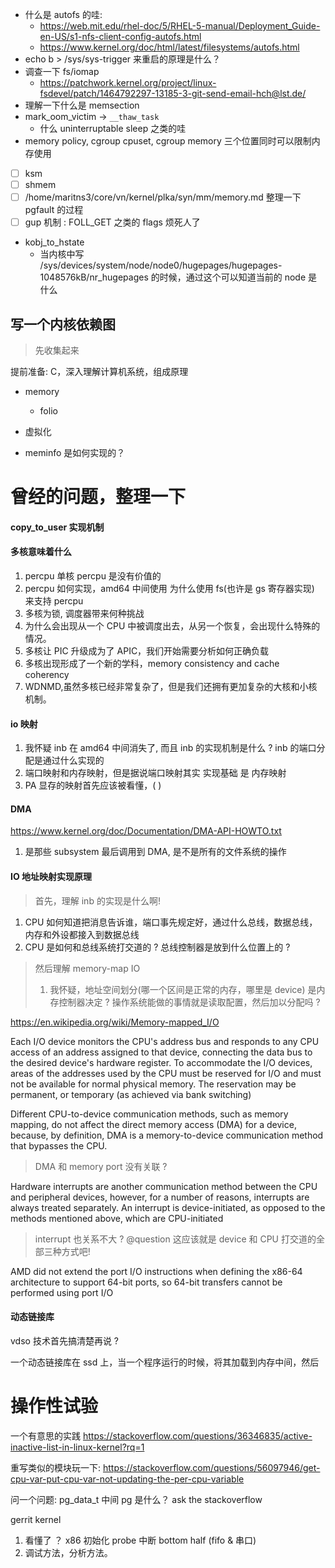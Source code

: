 - 什么是 autofs 的哇:
  - https://web.mit.edu/rhel-doc/5/RHEL-5-manual/Deployment_Guide-en-US/s1-nfs-client-config-autofs.html
  - https://www.kernel.org/doc/html/latest/filesystems/autofs.html
- echo b > /sys/sys-trigger 来重启的原理是什么？
- 调查一下 fs/iomap
  - https://patchwork.kernel.org/project/linux-fsdevel/patch/1464792297-13185-3-git-send-email-hch@lst.de/
- 理解一下什么是 memsection
- mark_oom_victim -> `__thaw_task`
  - 什么 uninterruptable sleep 之类的哇
- memory policy, cgroup cpuset, cgroup memory 三个位置同时可以限制内存使用

- [ ] ksm
- [ ] shmem
- [ ] /home/maritns3/core/vn/kernel/plka/syn/mm/memory.md 整理一下 pgfault 的过程
- [ ] gup 机制 : FOLL_GET 之类的 flags 烦死人了

- kobj_to_hstate
  - 当内核中写 /sys/devices/system/node/node0/hugepages/hugepages-1048576kB/nr_hugepages 的时候，通过这个可以知道当前的 node 是什么

## 写一个内核依赖图
> 先收集起来

提前准备: C，深入理解计算机系统，组成原理

- memory
  - folio

- 虚拟化

- meminfo 是如何实现的？

# 曾经的问题，整理一下

#### copy_to_user 实现机制

#### 多核意味着什么
1. percpu 单核 percpu 是没有价值的
2. percpu 如何实现，amd64 中间使用 为什么使用 fs(也许是 gs 寄存器实现) 来支持 percpu
3. 多核为锁, 调度器带来何种挑战
4. 为什么会出现从一个 CPU 中被调度出去，从另一个恢复，会出现什么特殊的情况。
5. 多核让 PIC 升级成为了 APIC，我们开始需要分析如何正确负载
6. 多核出现形成了一个新的学科，memory consistency and cache coherency
7. WDNMD,虽然多核已经非常复杂了，但是我们还拥有更加复杂的大核和小核机制。

#### io 映射
1. 我怀疑 inb 在 amd64 中间消失了, 而且 inb 的实现机制是什么 ? inb 的端口分配是通过什么实现的
2. 端口映射和内存映射，但是据说端口映射其实 实现基础 是 内存映射
3. PA 显存的映射首先应该被看懂，( )

#### DMA
https://www.kernel.org/doc/Documentation/DMA-API-HOWTO.txt

1. 是那些 subsystem 最后调用到 DMA, 是不是所有的文件系统的操作

#### IO 地址映射实现原理
> 首先，理解 inb 的实现是什么啊!
1. CPU 如何知道把消息告诉谁，端口事先规定好，通过什么总线，数据总线，内存和外设都接入到数据总线
2. CPU 是如何和总线系统打交道的 ? 总线控制器是放到什么位置上的 ?

> 然后理解 memory-map IO
> 1. 我怀疑，地址空间划分(哪一个区间是正常的内存，哪里是 device) 是内存控制器决定 ? 操作系统能做的事情就是读取配置，然后加以分配吗 ?

https://en.wikipedia.org/wiki/Memory-mapped_I/O

Each I/O device monitors the CPU's address bus and responds to any CPU access of an address assigned to that device, connecting the data bus to the desired device's hardware register. To accommodate the I/O devices, areas of the addresses used by the CPU must be reserved for I/O and must not be available for normal physical memory. The reservation may be permanent, or temporary (as achieved via bank switching)

Different CPU-to-device communication methods, such as memory mapping, do not affect the direct memory access (DMA) for a device, because, by definition, DMA is a memory-to-device communication method that bypasses the CPU.
> DMA 和 memory port 没有关联 ?

Hardware interrupts are another communication method between the CPU and peripheral devices, however, for a number of reasons, interrupts are always treated separately. An interrupt is device-initiated, as opposed to the methods mentioned above, which are CPU-initiated
> interrupt 也关系不大 ?
> @question 这应该就是 device 和 CPU 打交道的全部三种方式吧!

AMD did not extend the port I/O instructions when defining the x86-64 architecture to support 64-bit ports, so 64-bit transfers cannot be performed using port I/O


#### 动态链接库
vdso 技术首先搞清楚再说 ?

一个动态链接库在 ssd 上，当一个程序运行的时候，将其加载到内存中间，然后


# 操作性试验
一个有意思的实践
https://stackoverflow.com/questions/36346835/active-inactive-list-in-linux-kernel?rq=1

重写类似的模块玩一下:
https://stackoverflow.com/questions/56097946/get-cpu-var-put-cpu-var-not-updating-the-per-cpu-variable

问一个问题: pg_data_t 中间 pg 是什么？ ask the stackoverflow


gerrit kernel
1. 看懂了 ？ x86  初始化 probe 中断 bottom half (fifo & 串口)
2. 调试方法，分析方法。
